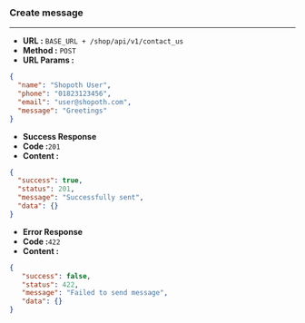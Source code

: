 ### Create message
___

* **URL :** `BASE_URL + /shop/api/v1/contact_us`
* **Method :** `POST`
* **URL Params :**

```json
{
  "name": "Shopoth User",
  "phone": "01823123456",
  "email": "user@shopoth.com",
  "message": "Greetings"
}
```
* **Success Response**
 * **Code :**`201`
 * **Content :**
```json
{
  "success": true,
  "status": 201,
  "message": "Successfully sent",
  "data": {}
}
```
* **Error Response**
 * **Code :**`422`
 * **Content :**
```json
{
   "success": false,
   "status": 422,
   "message": "Failed to send message",
   "data": {}
}
```


